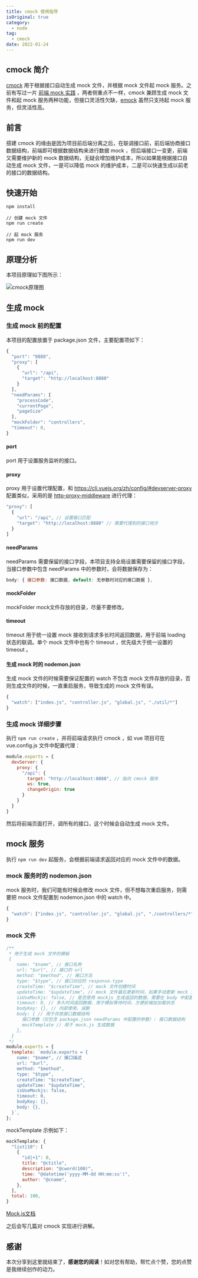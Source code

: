 ```yaml
---
title: cmock 使用指导
isOriginal: true
category:
  - node
tag:
  - cmock
date: 2022-01-24
---
```


## cmock 简介

[cmock](https://github.com/fxss5201/cmock) 用于根据接口自动生成 mock 文件，并根据 mock 文件起 mock 服务。之前有写过一片 [前端 mock 实践](https://www.fxss.work/blogNuxt/detail/132) ，两者侧重点不一样，cmock 兼顾生成 mock 文件和起 mock 服务两种功能，但接口灵活性欠缺，[emock](https://github.com/fxss5201/eMock) 虽然只支持起 mock 服务，但灵活性高。

## 前言

搭建 cmock 的缘由是因为项目前后端分离之后，在联调接口前，前后端协商接口数据结构，前端即可根据数据结构来进行数据 mock ，但后端接口一变更，前端又需要维护新的 mock 数据结构，无疑会增加维护成本，所以如果能根据接口自动生成 mock 文件，一是可以降低 mock 的维护成本，二是可以快速生成以前老的接口的数据结构。

## 快速开始

```
npm install

// 创建 mock 文件
npm run create

// 起 mock 服务
npm run dev
```

## 原理分析

本项目原理如下图所示：

![cmock原理图](https://img.fxss.work/article-164303624400033-production.png)

## 生成 mock

### 生成 mock 前的配置

本项目的配置放置于 package.json 文件，主要配置项如下：

```js
{
  "port": "8888",
  "proxy": [
    {
      "url": "/api",
      "target": "http://localhost:8880"
    }
  ],
  "needParams": [
    "processCode",
    "currentPage",
    "pageSize"
  ],
  "mockFolder": "controllers",
  "timeout": 0,
}
```

#### port

port 用于设置服务监听的接口。

#### proxy

proxy 用于设置代理配置，和 https://cli.vuejs.org/zh/config/#devserver-proxy 配置类似，采用的是 [http-proxy-middleware](https://github.com/chimurai/http-proxy-middleware) 进行代理：

```js
"proxy": [
  {
    "url": "/api", // 设置接口匹配
    "target": "http://localhost:8880" // 需要代理到的接口地方
  }
]
```

#### needParams

needParams 需要保留的接口字段，本项目支持全局设置需要保留的接口字段，当接口参数中包含 needParams 中的参数时，会将数据保存为：

```js
body: { 接口参数: 接口数据, default: 无参数时对应的接口数据 },
```

#### mockFolder

mockFolder mock文件存放的目录，尽量不要修改。

#### timeout

timeout 用于统一设置 mock 接收到请求多长时间返回数据，用于前端 loading 状态的联调。单个 mock 文件中也有个 timeout ，优先级大于统一设置的 timeout 。

#### 生成 mock 时的 nodemon.json

生成 mock 文件的时候需要保证配置的 watch 不包含 mock 文件存放的目录，否则生成文件的时候，一直重启服务，导致生成的 mock 文件有误。

```js
{
  "watch": ["index.js", "controller.js", "global.js", "./util/*"]
}
```

### 生成 mock 详细步骤

执行 `npm run create` ，并将前端请求执行 cmock ，如 vue 项目可在 vue.config.js 文件中配置代理：

```js
module.exports = {
  devServer: {
    proxy: {
      "/api": {
        target: "http://localhost:8888", // 指向 cmock 服务
        ws: true,
        changeOrigin: true
      }
    }
  }
}
```

然后将前端页面打开，调所有的接口，这个时候会自动生成 mock 文件。

## mock 服务

执行 `npm run dev` 起服务，会根据前端请求返回对应的 mock 文件中的数据。

### mock 服务时的 nodemon.json

mock 服务时，我们可能有时候会修改 mock 文件，但不想每次重启服务，则需要把 mock 文件配置到 nodemon.json 中的 watch 中。

```js
{
  "watch": ["index.js", "controller.js", "global.js", "./controllers/*" "./util/*"]
}
```

### mock 文件

```js
/**
 * 用于生成 mock 文件的模板
 {
    name: "$name", // 接口名称
    url: "$url", // 接口的 url
    method: "$method", // 接口方法
    type: "$type", // 接口对应的 response.type
    createTime: "$createTime", // mock 文件创建时间
    updateTime: "$updateTime", // mock 文件最后更新时间，如果手动更新 mock 文件，改时间可能不准确
    isUseMockjs: false, // 是否使用 mockjs 生成返回的数据，需要在 body 中配置 mockTemplate 
    timeout: 0, // 多久时间返回数据，用于模拟等待时间，方便前端加加载状态
    bodyKey: {}, // 内部使用，误删
    body: { // 用于存放接口数据结构
      接口参数（仅包含 package.json needParams 中配置的参数）: 接口数据结构
      mockTemplate // 用于 mock.js 生成数据
    },
  }
 */
module.exports = {
  template: `module.exports = {
    name: "$name", // 接口描述
    url: "$url",
    method: "$method",
    type: "$type",
    createTime: "$createTime",
    updateTime: "$updateTime",
    isUseMockjs: false,
    timeout: 0,
    bodyKey: {},
    body: {},
  }`,
};
```

mockTemplate 示例如下：

```js
mockTemplate: {
  "list|10": [
    {
      "id|+1": 0,
      title: "@ctitle",
      description: "@cword(100)",
      time: "@datetime('yyyy-MM-dd HH:mm:ss')",
      author: "@cname",
    },
  ],
  total: 100,
}
```

[Mock.js文档](http://mockjs.com/)

之后会写几篇对 cmock 实现进行讲解。

## 感谢

本次分享到这里就结束了，**感谢您的阅读**！如对您有帮助，帮忙点个赞，您的点赞是我继续创作的动力。
